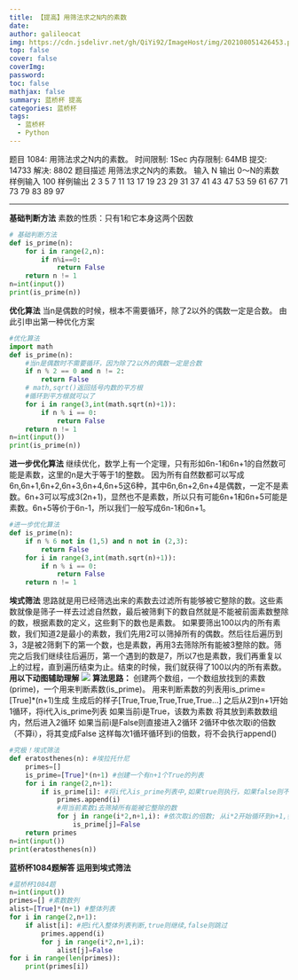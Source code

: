 ```yaml
---
title: 【提高】用筛法求之N内的素数
date: 
author: galileocat
img: https://cdn.jsdelivr.net/gh/QiYi92/ImageHost/img/202108051426453.png
top: false
cover: false
coverImg: 
password: 
toc: false
mathjax: false
summary: 蓝桥杯 提高
categories: 蓝桥杯
tags:
  - 蓝桥杯
  - Python
---
```


题目 1084: 用筛法求之N内的素数。
时间限制: 1Sec 内存限制: 64MB 提交: 14733 解决: 8802
题目描述
用筛法求之N内的素数。
输入
N
输出
0～N的素数
样例输入
100
样例输出
2
3
5
7
11
13
17
19
23
29
31
37
41
43
47
53
59
61
67
71
73
79
83
89
97

---

**基础判断方法**
素数的性质：只有1和它本身这两个因数
```python
# 基础判断方法
def is_prime(n):
    for i in range(2,n):
        if n%i==0:
            return False
    return n != 1
n=int(input())
print(is_prime(n))

```

**优化算法**
当n是偶数的时候，根本不需要循环，除了2以外的偶数一定是合数。
由此引申出第一种优化方案
```python
#优化算法
import math
def is_prime(n):
    #当n是偶数时不需要循环，因为除了2以外的偶数一定是合数
    if n % 2 == 0 and n != 2:
        return False
    # math,sqrt()返回括号内数的平方根
    #循环到平方根就可以了
    for i in range(3,int(math.sqrt(n)+1)):
        if n % i == 0:
            return False
    return n != 1
n=int(input())
print(is_prime(n))
```
**进一步优化算法**
继续优化，数学上有一个定理，只有形如6n-1和6n+1的自然数可能是素数，这里的n是大于等于1的整数。
因为所有自然数都可以写成6n,6n+1,6n+2,6n+3,6n+4,6n+5这6种，其中6n,6n+2,6n+4是偶数，一定不是素数。6n+3可以写成3(2n+1)，显然也不是素数，所以只有可能6n+1和6n+5可能是素数。6n+5等价于6n-1，所以我们一般写成6n-1和6n+1。
```python
#进一步优化算法
def is_prime(n):
    if n % 6 not in (1,5) and n not in (2,3):
        return False
    for i in range(3,int(math.sqrt(n)+1)):
        if n % i == 0:
            return False
    return n != 1
```
**埃式筛法**
思路就是用已经筛选出来的素数去过滤所有能够被它整除的数。这些素数就像是筛子一样去过滤自然数，最后被筛剩下的数自然就是不能被前面素数整除的数，根据素数的定义，这些剩下的数也是素数。
如果要筛出100以内的所有素数，我们知道2是最小的素数，我们先用2可以筛掉所有的偶数。然后往后遍历到3，3是被2筛剩下的第一个数，也是素数，再用3去筛除所有能被3整除的数。筛完之后我们继续往后遍历，第一个遇到的数是7，所以7也是素数，我们再重复以上的过程，直到遍历结束为止。结束的时候，我们就获得了100以内的所有素数。
**用以下动图辅助理解**
![](https://cdn.jsdelivr.net/gh/QiYi92/ImageHost/img/202108070217328.gif)
**算法思路：**
创建两个数组，一个数组放找到的素数(prime)，一个用来判断素数(is_prime)。
用来判断素数的列表用is_prime=[True]*(n+1)生成
生成后的样子[True,True,True,True,True...]
之后从2到n+1开始1循环，将i代入is_prime列表
如果当前i是True，该数为素数
将其放到素数数组内，然后进入2循环
如果当前i是False则直接进入2循环
2循环中依次取i的倍数（不算i），将其变成False
这样每次1循环循环到i的倍数，将不会执行append()
```python
#究极！埃式筛法
def eratosthenes(n): #埃拉托什尼
    primes=[]
    is_prime=[True]*(n+1) #创建一个有n+1个True的列表
    for i in range(2,n+1):
        if is_prime[i]: #将i代入is_prime列表中,如果true则执行，如果false则不执行
            primes.append(i)
            #用当前素数i去筛掉所有能被它整除的数
            for j in range(i*2,n+1,i): #依次取i的倍数; 从i*2开始循环到n+1,步长为i;
                is_prime[j]=False
    return primes
n=int(input())
print(eratosthenes(n))
```
**蓝桥杯1084题解答
运用到埃式筛法**
```python
#蓝桥杯1084题
n=int(input())
primes=[] #素数数列
alist=[True]*(n+1) #整体列表
for i in range(2,n+1):
    if alist[i]: #把i代入整体列表判断,true则继续,false则跳过
        primes.append(i)
        for j in range(i*2,n+1,i):
            alist[j]=False
for i in range(len(primes)):
    print(primes[i])
```